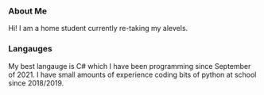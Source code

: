 ### About Me
Hi! I am a home student currently re-taking my alevels. 

### Langauges
My best langauge is C# which I have been programming since September of 2021. I have small amounts of experience coding bits of python at school since 2018/2019.  
